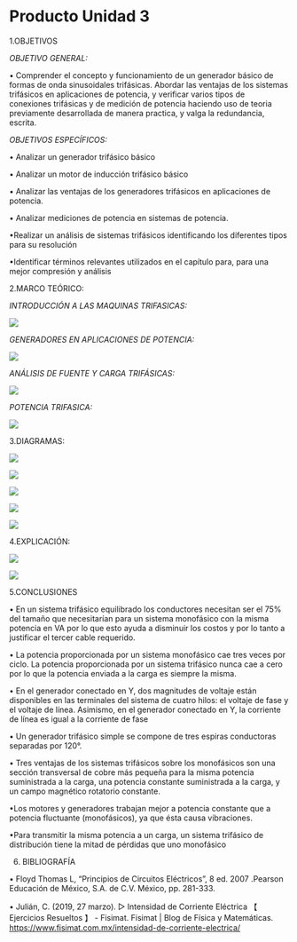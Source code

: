 # Producto Unidad 3
1.OBJETIVOS

_OBJETIVO GENERAL:_ 

• Comprender el concepto y funcionamiento de un generador básico de formas de onda sinusoidales trifásicas. Abordar las ventajas de los sistemas trifásicos en aplicaciones de potencia, y verificar varios tipos de conexiones trifásicas y de medición de potencia haciendo uso de teoria previamente desarrollada de manera practica, y valga la redundancia, escrita. 

_OBJETIVOS ESPECÍFICOS:_

•	Analizar un generador trifásico básico

•	Analizar un motor de inducción trifásico básico

•	Analizar las ventajas de los generadores trifásicos en aplicaciones de potencia.

•	Analizar mediciones de potencia en sistemas de potencia.

•Realizar un análisis de sistemas trifásicos identificando los diferentes tipos para su resolución

•Identificar términos relevantes utilizados en el capítulo para, para una mejor compresión y análisis

2.MARCO TEÓRICO:

 _INTRODUCCIÓN A LAS MAQUINAS TRIFASICAS:_
 
 ![](img/marco1.jpg)

_GENERADORES EN APLICACIONES DE POTENCIA:_

![](https://github.com/andressanttos/Producto-Unidad-3/blob/main/img/marco%20teorico%202.png)

 _ANÁLISIS DE FUENTE Y CARGA TRIFÁSICAS:_
 
![](https://github.com/andressanttos/Producto-Unidad-3/blob/main/img/marco%20teorico%204.png)
 
_POTENCIA TRIFASICA:_

![](https://github.com/andressanttos/Producto-Unidad-3/blob/main/img/marco%20teorico%205.png)


3.DIAGRAMAS:



![](https://github.com/andressanttos/Producto-Unidad-3/blob/main/img/diagrama2.png)

![](https://github.com/andressanttos/Producto-Unidad-3/blob/main/img/diagrama2.1.png)



![](https://github.com/andressanttos/Producto-Unidad-3/blob/main/img/diagrama5.png)

![](https://github.com/andressanttos/Producto-Unidad-3/blob/main/img/diagrama5.1.png)

![](https://github.com/andressanttos/Producto-Unidad-3/blob/main/img/diagrama5.2.png)


4.EXPLICACIÓN:

![](https://github.com/andressanttos/Producto-Unidad-3/blob/main/img/ejercicio1.png)

![](https://github.com/andressanttos/Producto-Unidad-3/blob/main/img/ejercicio2.png)


5.CONCLUSIONES

•	En un sistema trifásico equilibrado los conductores necesitan ser el 75% del tamaño   que necesitarían para un sistema monofásico con la misma potencia en VA por lo que   esto ayuda a disminuir los costos y por lo tanto a justificar el tercer cable requerido. 

•	La potencia proporcionada por un sistema monofásico cae tres veces por ciclo. La potencia proporcionada por un sistema trifásico nunca cae a cero por lo    que la potencia enviada a la carga es siempre la misma.

•	En el generador conectado en Y, dos magnitudes de voltaje están disponibles en las terminales del sistema de cuatro hilos: el voltaje de fase y el voltaje de línea. Asimismo, en el generador conectado en Y, la corriente de línea es igual a la corriente de fase

•	Un generador trifásico simple se compone de tres espiras conductoras separadas por 120°.

•	Tres ventajas de los sistemas trifásicos sobre los monofásicos son una sección transversal de cobre más pequeña para la misma potencia suministrada a la carga, una potencia constante suministrada a la carga, y un campo magnético rotatorio constante.

•Los motores y generadores trabajan mejor a potencia constante que a potencia fluctuante (monofásicos), ya que ésta causa vibraciones.

•Para transmitir la misma potencia a un carga, un sistema trifásico de distribución tiene la mitad de pérdidas que uno monofásico



6. BIBLIOGRAFÍA

•	Floyd Thomas L, “Principios de Circuitos Eléctricos”, 8 ed. 2007 .Pearson Educación de México, S.A. de C.V. México, pp. 281-333.

• Julián, C. (2019, 27 marzo). ▷ Intensidad de Corriente Eléctrica 【 Ejercicios Resueltos 】 - Fisimat. Fisimat | Blog de Física y Matemáticas. https://www.fisimat.com.mx/intensidad-de-corriente-electrica/
